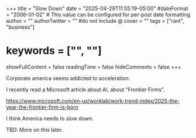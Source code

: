 +++
title = "Slow Down"
date = "2025-04-29T11:55:19-05:00"
#dateFormat = "2006-01-02" # This value can be configured for per-post date formatting
author = ""
authorTwitter = "" #do not include @
cover = ""
tags = ["rant", "business"]
# keywords = ["", ""]
showFullContent = false
readingTime = false
hideComments = false
+++

Corporate america seems addicted to acceleration.

I recently read a Microsoft article about AI, about "Frontier Firms".

<https://www.microsoft.com/en-us/worklab/work-trend-index/2025-the-year-the-frontier-firm-is-born>

I think America needs to slow down.

TBD: More on this later.
